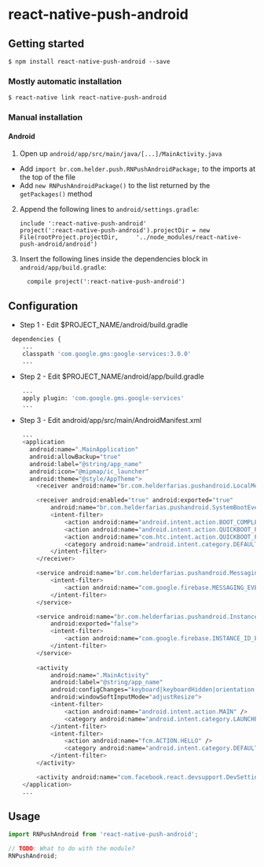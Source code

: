 # react-native-push-android

## Getting started

`$ npm install react-native-push-android --save`

### Mostly automatic installation

`$ react-native link react-native-push-android`

### Manual installation

#### Android

1. Open up `android/app/src/main/java/[...]/MainActivity.java`
  - Add `import br.com.helder.push.RNPushAndroidPackage;` to the imports at the top of the file
  - Add `new RNPushAndroidPackage()` to the list returned by the `getPackages()` method
2. Append the following lines to `android/settings.gradle`:
  	```
  	include ':react-native-push-android'
  	project(':react-native-push-android').projectDir = new File(rootProject.projectDir, 	'../node_modules/react-native-push-android/android')
  	```
3. Insert the following lines inside the dependencies block in `android/app/build.gradle`:
  	```
      compile project(':react-native-push-android')
  	```

## Configuration

* Step 1 - Edit $PROJECT_NAME/android/build.gradle
```bash
 dependencies {
    ...
    classpath 'com.google.gms:google-services:3.0.0'
    ...
```

* Step 2 - Edit $PROJECT_NAME/android/app/build.gradle
```bash
    ...
    apply plugin: 'com.google.gms.google-services'
    ...
```

* Step 3 - Edit android/app/src/main/AndroidManifest.xml
```bash
    ...
    <application
      android:name=".MainApplication"
      android:allowBackup="true"
      android:label="@string/app_name"
      android:icon="@mipmap/ic_launcher"
      android:theme="@style/AppTheme">
        <receiver android:name="br.com.helderfarias.pushandroid.LocalMessagingReceiver" />

        <receiver android:enabled="true" android:exported="true"
            android:name="br.com.helderfarias.pushandroid.SystemBootEventReceiver">
            <intent-filter>
                <action android:name="android.intent.action.BOOT_COMPLETED"/>
                <action android:name="android.intent.action.QUICKBOOT_POWERON"/>
                <action android:name="com.htc.intent.action.QUICKBOOT_POWERON"/>
                <category android:name="android.intent.category.DEFAULT" />
            </intent-filter>
        </receiver>

        <service android:name="br.com.helderfarias.pushandroid.MessagingService">
            <intent-filter>
                <action android:name="com.google.firebase.MESSAGING_EVENT"/>
            </intent-filter>
        </service>

        <service android:name="br.com.helderfarias.pushandroid.InstanceIdService" 
            android:exported="false">
            <intent-filter>
                <action android:name="com.google.firebase.INSTANCE_ID_EVENT"/>
            </intent-filter>
        </service>
            
        <activity
            android:name=".MainActivity"
            android:label="@string/app_name"
            android:configChanges="keyboard|keyboardHidden|orientation|screenSize"
            android:windowSoftInputMode="adjustResize">
            <intent-filter>
                <action android:name="android.intent.action.MAIN" />
                <category android:name="android.intent.category.LAUNCHER" />
            </intent-filter>
            <intent-filter>
                <action android:name="fcm.ACTION.HELLO" />
                <category android:name="android.intent.category.DEFAULT" />
            </intent-filter>        
        </activity>

        <activity android:name="com.facebook.react.devsupport.DevSettingsActivity" />
    </application>    
    ...
```

## Usage
```javascript
import RNPushAndroid from 'react-native-push-android';

// TODO: What to do with the module?
RNPushAndroid;
```
  
